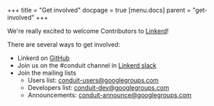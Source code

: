 +++
title = "Get involved"
docpage = true
[menu.docs]
  parent = "get-involved"
+++

We're really excited to welcome Contributors to [Linkerd](https://github.com/linkerd/linkerd2)!

There are several ways to get involved:

- Linkerd on [GitHub](https://github.com/linkerd/linkerd2)
- Join us on the #conduit channel in [Linkerd slack](https://slack.linkerd.io/)
- Join the mailing lists
  - Users list: [conduit-users@googlegroups.com](https://groups.google.com/forum/#!forum/conduit-users)
  - Developers list: [conduit-dev@googlegroups.com](https://groups.google.com/forum/#!forum/conduit-dev)
  - Announcements: [conduit-announce@googlegroups.com](https://groups.google.com/forum/#!forum/conduit-announce)
